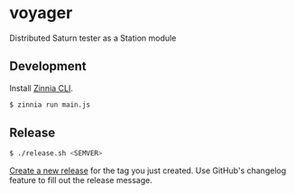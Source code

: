 # voyager
Distributed Saturn tester as a Station module

## Development

Install [Zinnia CLI](https://github.com/filecoin-station/zinnia).

```bash
$ zinnia run main.js
```

## Release

```bash
$ ./release.sh <SEMVER>
```

[Create a new release](https://github.com/filecoin-station/voyager/releases/new) for the tag you just created.
Use GitHub's changelog feature to fill out the release message.
